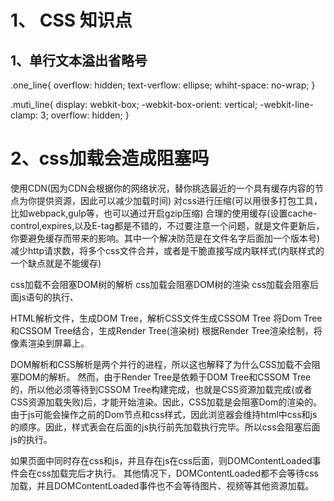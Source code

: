 # 1、 CSS 知识点

##  1、单行文本溢出省略号

<!-- 单行 -->
.one_line{
    overflow: hidden;
    text-verflow: ellipse;
    whiht-space: no-wrap;
}


<!-- 多行 -->
.muti_line{
    display: webkit-box;
    -webkit-box-orient: vertical;
    -webkit-line-clamp: 3;
    overflow: hidden;
}


# 2、css加载会造成阻塞吗


使用CDN(因为CDN会根据你的网络状况，替你挑选最近的一个具有缓存内容的节点为你提供资源，因此可以减少加载时间)
对css进行压缩(可以用很多打包工具，比如webpack,gulp等，也可以通过开启gzip压缩)
合理的使用缓存(设置cache-control,expires,以及E-tag都是不错的，不过要注意一个问题，就是文件更新后，你要避免缓存而带来的影响。其中一个解决防范是在文件名字后面加一个版本号)
减少http请求数，将多个css文件合并，或者是干脆直接写成内联样式(内联样式的一个缺点就是不能缓存)

 



css加载不会阻塞DOM树的解析
css加载会阻塞DOM树的渲染
css加载会阻塞后面js语句的执行、


HTML解析文件，生成DOM Tree，解析CSS文件生成CSSOM Tree
将Dom Tree和CSSOM Tree结合，生成Render Tree(渲染树)
根据Render Tree渲染绘制，将像素渲染到屏幕上。


DOM解析和CSS解析是两个并行的进程，所以这也解释了为什么CSS加载不会阻塞DOM的解析。
然而，由于Render Tree是依赖于DOM Tree和CSSOM Tree的，所以他必须等待到CSSOM Tree构建完成，也就是CSS资源加载完成(或者CSS资源加载失败)后，才能开始渲染。因此，CSS加载是会阻塞Dom的渲染的。
由于js可能会操作之前的Dom节点和css样式，因此浏览器会维持html中css和js的顺序。因此，样式表会在后面的js执行前先加载执行完毕。所以css会阻塞后面js的执行。



如果页面中同时存在css和js，并且存在js在css后面，则DOMContentLoaded事件会在css加载完后才执行。
其他情况下，DOMContentLoaded都不会等待css加载，并且DOMContentLoaded事件也不会等待图片、视频等其他资源加载。

 
 


